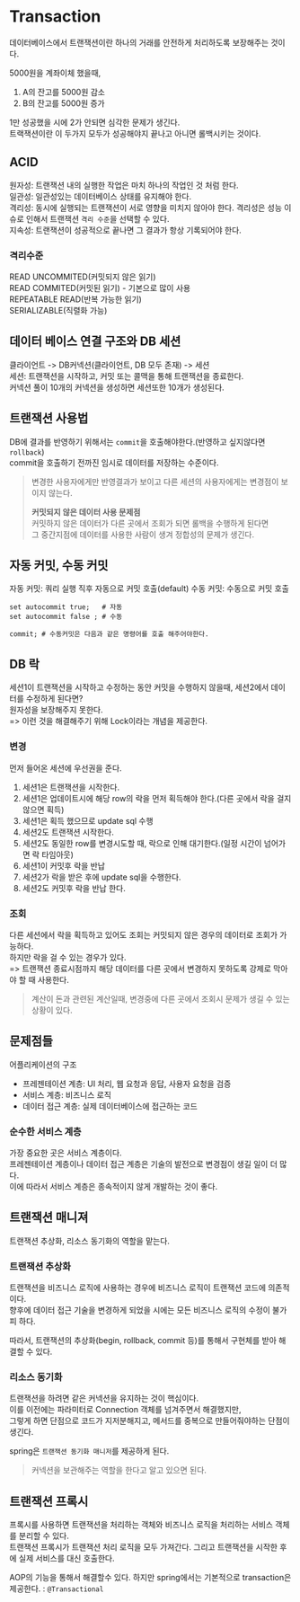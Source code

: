 # Transaction

데이터베이스에서 트랜잭션이란 하나의 거래를 안전하게 처리하도록 보장해주는 것이다.  

5000원을 계좌이체 했을때,
1. A의 잔고를 5000원 감소
2. B의 잔고를 5000원 증가

1만 성공했을 시에 2가 안되면 심각한 문제가 생긴다.  
트랙잭션이란 이 두가지 모두가 성공해야지 끝나고 아니면 롤백시키는 것이다.  

## ACID
원자성: 트랜잭션 내의 실행한 작업은 마치 하나의 작업인 것 처럼 한다.  
일관성: 일관성있는 데이터베이스 상태를 유지해야 한다.  
격리성: 동시에 실행되는 트랜잭션이 서로 영향을 미치지 않아야 한다. 격리성은 성능 이슈로 인해서 트랜잭션 `격리 수준`을 선택할 수 있다.  
지속성: 트랜잭션이 성공적으로 끝나면 그 결과가 항상 기록되어야 한다.  

### 격리수준
READ UNCOMMITED(커밋되지 않은 읽기)  
READ COMMITED(커밋된 읽기) - 기본으로 많이 사용  
REPEATABLE READ(반복 가능한 읽기)  
SERIALIZABLE(직렬화 가능)  

## 데이터 베이스 연결 구조와 DB 세션
클라이언트 -> DB커넥션(클라이언트, DB 모두 존재) -> 세션  
세션: 트랜잭션을 시작하고, 커밋 또는 콜맥을 통해 트랜잭션을 종료한다.  
커넥션 풀이 10개의 커넥션을 생성하면 세션또한 10개가 생성된다.  

## 트랜잭션 사용법
DB에 결과를 반영하기 위해서는 `commit`을 호출해야한다.(반영하고 싶지않다면 `rollback`)  
commit을 호출하기 전까진 임시로 데이터를 저장하는 수준이다.
> 변경한 사용자에게만 반영결과가 보이고 다른 세션의 사용자에게는 변경점이 보이지 않는다.  
> 
> **커밋되지 않은 데이터 사용 문제점**  
> 커밋하지 않은 데이터가 다른 곳에서 조회가 되면 롤백을 수행하게 된다면  
> 그 중간지점에 데이터를 사용한 사람이 생겨 정합성의 문제가 생긴다.

## 자동 커밋, 수동 커밋
자동 커밋: 쿼리 실행 직후 자동으로 커밋 호출(default)
수동 커밋: 수동으로 커밋 호출

```shell
set autocommit true;   # 자동
set autocommit false ; # 수동

commit; # 수동커밋은 다음과 같은 명령어를 호출 해주어야한다.
```

## DB 락
세션1이 트랜잭션을 시작하고 수정하는 동안 커밋을 수행하지 않을때, 세션2에서 데이터를 수정하게 된다면?  
원자성을 보장해주지 못한다.  
=> 이런 것을 해결해주기 위해 Lock이라는 개념을 제공한다.

### 변경
먼저 들어온 세션에 우선권을 준다.  
1. 세션1은 트랜잭션을 시작한다.
2. 세션1은 업데이트시에 해당 row의 락을 먼저 획득해야 한다.(다른 곳에서 락을 걸지 않으면 획득)
3. 세션1은 획득 했으므로 update sql 수행
4. 세션2도 트랜잭션 시작한다.
5. 세션2도 동일한 row를 변경시도할 때, 락으로 인해 대기한다.(일정 시간이 넘어가면 락 타임아웃)
6. 세션1이 커밋후 락을 반납
7. 세션2가 락을 받은 후에 update sql을 수행한다.
8. 세션2도 커밋후 락을 반납 한다.

### 조회
다른 세션에서 락을 획득하고 있어도 조회는 커밋되지 않은 경우의 데이터로 조회가 가능하다.  
하지만 락을 걸 수 있는 경우가 있다.   
=> 트랜잭션 종료시점까지 해당 데이터를 다른 곳에서 변경하지 못하도록 강제로 막아야 할 때 사용한다.  
> 계산이 돈과 관련된 계산일때, 변경중에 다른 곳에서 조회시 문제가 생길 수 있는 상황이 있다.  

## 문제점들

어플리케이션의 구조
- 프레젠테이션 계층: UI 처리, 웹 요청과 응답, 사용자 요청을 검증
- 서비스 계층: 비즈니스 로직
- 데이터 접근 계층: 실제 데이터베이스에 접근하는 코드

### 순수한 서비스 계층
가장 중요한 곳은 서비스 계층이다.  
프레젠테이션 계층이나 데이터 접근 계층은 기술의 발전으로 변경점이 생길 일이 더 많다.  
이에 따라서 서비스 계층은 종속적이지 않게 개발하는 것이 좋다.  

## 트랜잭션 매니져

트랜잭션 추상화, 리소스 동기화의 역할을 맡는다.

### 트랜잭션 추상화
트랜잭션을 비즈니스 로직에 사용하는 경우에 비즈니스 로직이 트랜잭션 코드에 의존적이다.  
향후에 데이터 접근 기술을 변경하게 되었을 시에는 모든 비즈니스 로직의 수정이 불가피 하다.  

따라서, 트랜잭션의 추상화(begin, rollback, commit 등)를 통해서 구현체를 받아 해결할 수 있다.

### 리소스 동기화
트랜잭션을 하려면 같은 커넥션을 유지하는 것이 핵심이다.  
이를 이전에는 파라미터로 Connection 객체를 넘겨주면서 해결했지만,  
그렇게 하면 단점으로 코드가 지저분해지고, 메서드를 중복으로 만들어줘야하는 단점이 생긴다.  

spring은 `트랜잭션 동기화 매니저`를 제공하게 된다.  
> 커넥션을 보관해주는 역할을 한다고 알고 있으면 된다.  


## 트랜잭션 프록시

프록시를 사용하면 트랜잭션을 처리하는 객체와 비즈니스 로직을 처리하는 서비스 객체를 분리할 수 있다.  
트랜잭션 프록시가 트랜잭션 처리 로직을 모두 가져간다. 그리고 트랜잭션을 시작한 후에 실제 서비스를 대신 호출한다.  

AOP의 기능을 통해서 해결할수 있다. 하지만 spring에서는 기본적으로 transaction은 제공한다. : `@Transactional`